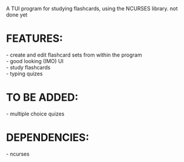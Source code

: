 A TUI program for studying flashcards, using the NCURSES library. not done yet


<h1> FEATURES: </h1>
- create and edit flashcard sets from within the program <br />
- good looking (IMO) UI <br />
- study flashcards <br />
- typing quizes <br />


<h1> TO BE ADDED:</h1>
- multiple choice quizes 

<h1> DEPENDENCIES:</h1>
- ncurses
